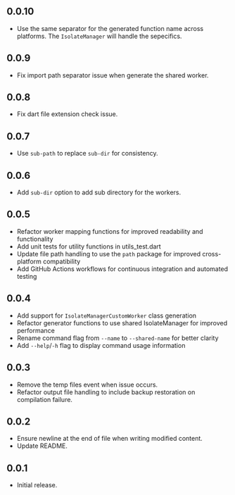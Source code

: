 ## 0.0.10

* Use the same separator for the generated function name across platforms. The `IsolateManager` will handle the sepecifics.

## 0.0.9

* Fix import path separator issue when generate the shared worker.

## 0.0.8

* Fix dart file extension check issue.

## 0.0.7

* Use `sub-path` to replace `sub-dir` for consistency.

## 0.0.6

* Add `sub-dir` option to add sub directory for the workers.

## 0.0.5

* Refactor worker mapping functions for improved readability and functionality
* Add unit tests for utility functions in utils_test.dart
* Update file path handling to use the `path` package for improved cross-platform compatibility
* Add GitHub Actions workflows for continuous integration and automated testing

## 0.0.4

* Add support for `IsolateManagerCustomWorker` class generation
* Refactor generator functions to use shared IsolateManager for improved performance
* Rename command flag from `--name` to `--shared-name` for better clarity
* Add `--help`/`-h` flag to display command usage information

## 0.0.3

* Remove the temp files event when issue occurs.
* Refactor output file handling to include backup restoration on compilation failure.

## 0.0.2

* Ensure newline at the end of file when writing modified content.
* Update README.

## 0.0.1

* Initial release.
